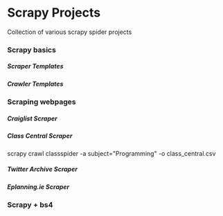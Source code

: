# Scrapy Projects

Collection of various scrapy spider projects


### Scrapy basics

##### Scraper Templates
##### Crawler Templates

### Scraping webpages

##### Craiglist Scraper 

##### Class Central Scraper
scrapy crawl classspider -a subject="Programming" -o class_central.csv

##### Twitter Archive Scraper

##### Eplanning.ie Scraper

### Scrapy + bs4